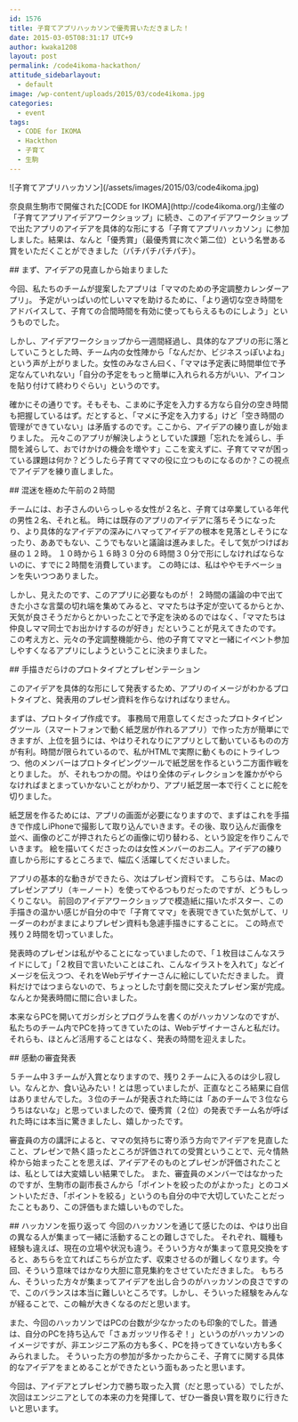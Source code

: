 ```yaml
---
id: 1576
title: 子育てアプリハッカソンで優秀賞いただきました！
date: 2015-03-05T08:31:17 UTC+9
author: kwaka1208
layout: post
permalink: /code4ikoma-hackathon/
attitude_sidebarlayout:
  - default
image: /wp-content/uploads/2015/03/code4ikoma.jpg
categories:
  - event
tags:
  - CODE for IKOMA
  - Hackthon
  - 子育て
  - 生駒
---
```

<p>
![子育てアプリハッカソン](/assets/images/2015/03/code4ikoma.jpg)
</p>
<p>
奈良県生駒市で開催された[CODE for IKOMA](http://code4ikoma.org/)主催の「子育てアプリアイデアワークショップ」に続き、このアイデアワークショップで出たアプリのアイデアを具体的な形にする「子育てアプリハッカソン」に参加しました。結果は、なんと「優秀賞」（最優秀賞に次ぐ第二位）という名誉ある賞をいただくことができました（パチパチパチパチ）。
</p>
## まず、アイデアの見直しから始まりました
<p>
今回、私たちのチームが提案したアプリは「ママのための予定調整カレンダーアプリ」。
予定がいっぱいの忙しいママを助けるために、「より適切な空き時間をアドバイスして、子育ての合間時間を有効に使ってもらえるものにしよう」というものでした。
</p>
<p>
しかし、アイデアワークショップから一週間経過し、具体的なアプリの形に落としていこうとした時、チーム内の女性陣から「なんだか、ビジネスっぽいよね」という声が上がりました。女性のみなさん曰く、「ママは予定表に時間単位で予定なんていれない」「自分の予定をもっと簡単に入れられる方がいい、アイコンを貼り付けて終わりぐらい」というのです。
</p>
<p>
確かにその通りです。そもそも、こまめに予定を入力する方なら自分の空き時間も把握しているはず。だとすると、「マメに予定を入力する」けど「空き時間の管理ができていない」は矛盾するのです。ここから、アイデアの練り直しが始まりました。
元々このアプリが解決しようとしていた課題「忘れたを減らし、手間を減らして、おでけかけの機会を増やす」ここを変えずに、子育てママが困っている課題は何か？どうしたら子育てママの役に立つものになるのか？この視点でアイデアを練り直しました。
</p>
## 混迷を極めた午前の２時間
<p>
チームには、お子さんのいらっしゃる女性が２名と、子育ては卒業している年代の男性２名、それと私。
時には既存のアプリのアイデアに落ちそうになったり、より具体的なアイデアの深みにハマってアイデアの根本を見落としそうになったり、ああでもない、こうでもないと議論は進みました。そして気がつけばお昼の１２時。
１０時から１６時３０分の６時間３０分で形にしなければならないのに、すでに２時間を消費しています。
この時には、私はややモチベーションを失いつつありました。
</p>
<p>
しかし、見えたのです、このアプリに必要なものが！
２時間の議論の中で出てきた小さな言葉の切れ端を集めてみると、ママたちは予定が空いてるからとか、天気が良さそうだからとかいったことで予定を決めるのではなく、「ママたちは仲良しママ同士でお出かけするのが好き」だということが見えてきたのです。
この考え方と、元々の予定調整機能から、他の子育てママと一緒にイベント参加しやすくなるアプリにしようということに決まりました。
</p>
## 手描きだらけのプロトタイプとプレゼンテーション
<p>
このアイデアを具体的な形にして発表するため、アプリのイメージがわかるプロトタイプと、発表用のプレゼン資料を作らなければなりません。
</p>
<p>
まずは、プロトタイプ作成です。
事務局で用意してくださったプロトタイピングツール（スマートフォンで動く紙芝居が作れるアプリ）で作った方が簡単にできますが、上位を狙うには、やはりそれなりにアプリとして動いているものの方が有利。時間が限られているので、私がHTMLで実際に動くものにトライしつつ、他のメンバーはプロトタイピングツールで紙芝居を作るという二方面作戦をとりました。
が、それもつかの間。やはり全体のディレクションを誰かがやらなければまとまっていかないことがわかり、アプリ紙芝居一本で行くことに舵を切りました。
</p>
<p>
紙芝居を作るためには、アプリの画面が必要になりますので、まずはこれを手描きで作成しiPhoneで撮影して取り込んでいきます。その後、取り込んだ画像を並べ、画像のどこが押されたらどの画像に切り替わる、という設定を作りこんでいきます。
絵を描いてくださったのは女性メンバーのお二人。アイデアの練り直しから形にするところまで、幅広く活躍してくださいました。
</p>
<p>
アプリの基本的な動きができたら、次はプレゼン資料です。
こちらは、Macのプレゼンアプリ（キーノート）を使ってやるつもりだったのですが、どうもしっくりこない。
前回のアイデアワークショップで模造紙に描いたポスター、この手描きの温かい感じが自分の中で「子育てママ」を表現できていた気がして、リーダーのわがままによりプレゼン資料も急遽手描きにすることに。
この時点で残り２時間を切っていました。
</p>
<p>
発表時のプレゼンは私がやることになっていましたので、「１枚目はこんなスライドにして」「２枚目で言いたいことはこれ、こんなイラストを入れて」などイメージを伝えつつ、それをWebデザイナーさんに絵にしていただきました。
資料だけではつまらないので、ちょっとした寸劇を間に交えたプレゼン案が完成。なんとか発表時間に間に合いました。
</p>
<p>
本来ならPCを開いてガシガシとプログラムを書くのがハッカソンなのですが、私たちのチーム内でPCを持ってきていたのは、Webデザイナーさんと私だけ。それらも、ほとんど活用することはなく、発表の時間を迎えました。
</p>
## 感動の審査発表
<p>
５チーム中３チームが入賞となりますので、残り２チームに入るのは少し寂しい。なんとか、食い込みたい！とは思っていましたが、正直なところ結果に自信はありませんでした。３位のチームが発表された時には「あのチームで３位ならうちはないな」と思っていましたので、優秀賞（２位）の発表でチーム名が呼ばれた時には本当に驚きましたし、嬉しかったです。
<p>
</p>
審査員の方の講評によると、ママの気持ちに寄り添う方向でアイデアを見直したこと、プレゼンで熱く語ったところが評価されての受賞ということで、元々情熱枠から始まったことを思えば、アイデアそのものとプレゼンが評価されたことは、私としては大変嬉しい結果でした。
また、審査員のメンバーではなかったのですが、生駒市の副市長さんから「ポイントを絞ったのがよかった」とのコメントいただき、「ポイントを絞る」というのも自分の中で大切していたことだったこともあり、この評価もまた嬉しいものでした。
</p>
## ハッカソンを振り返って
今回のハッカソンを通じて感じたのは、やはり出自の異なる人が集まって一緒に活動することの難しさでした。
それぞれ、職種も経験も違えば、現在の立場や状況も違う。そういう方々が集まって意見交換をすると、あちらを立てればこちらが立たず、収束させるのが難しくなります。今回、そういう意味ではかなり大胆に意見集約をさせていただきました。
もちろん、そういった方々が集まってアイデアを出し合うのがハッカソンの良さですので、このバランスは本当に難しいところです。しかし、そういった経験をみんなが経ることで、この輪が大きくなるのだと思います。
</p>
<p>
また、今回のハッカソンではPCの台数が少なかったのも印象的でした。普通は、自分のPCを持ち込んで「さぁガッツリ作るぞ！」というのがハッカソンのイメージですが、非エンジニア系の方も多く、PCを持ってきていない方も多くみられました。
そういった方の参加が多かったからこそ、子育てに関する具体的なアイデアをまとめることができたという面もあったと思います。
</p>
<p>
今回は、アイデアとプレゼン力で勝ち取った入賞（だと思っている）でしたが、次回はエンジニアとしての本来の力を発揮して、ぜひ一番良い賞を取りに行きたいと思います。
</p>
